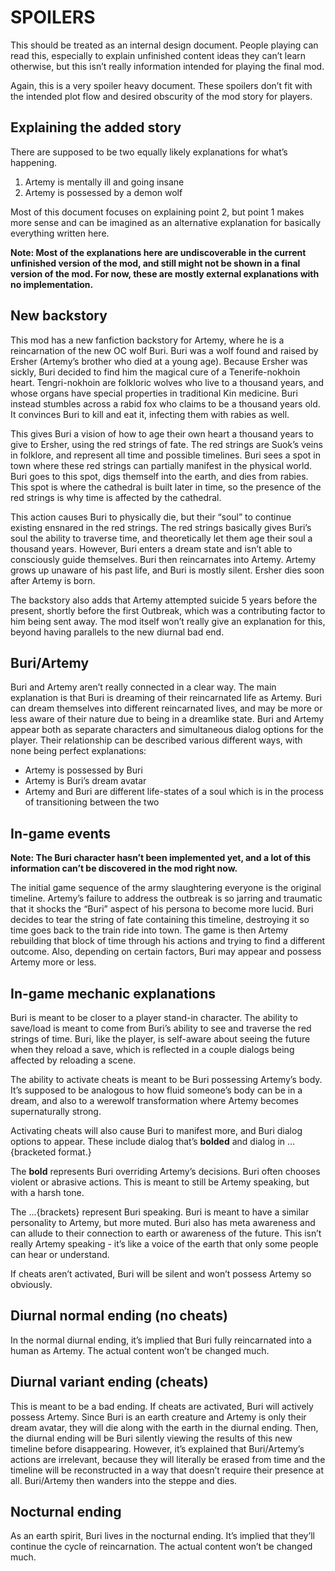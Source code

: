 # SPOILERS

This should be treated as an internal design document. People playing can read this, especially to explain unfinished content ideas they can’t learn otherwise, but this isn’t really information intended for playing the final mod.

Again, this is a very spoiler heavy document. These spoilers don’t fit with the intended plot flow and desired obscurity of the mod story for players.

## Explaining the added story 

There are supposed to be two equally likely explanations for what’s happening. 
1. Artemy is mentally ill and going insane
2. Artemy is possessed by a demon wolf

Most of this document focuses on explaining point 2, but point 1 makes more sense and can be imagined as an alternative explanation for basically everything written here.

**Note: Most of the explanations here are undiscoverable in the current unfinished version of the mod, and still might not be shown in a final version of the mod. For now, these are mostly external explanations with no implementation.**
## New backstory

This mod has a new fanfiction backstory for Artemy, where he is a reincarnation of the new OC wolf Buri.
Buri was a wolf found and raised by Ersher (Artemy’s brother who died at a young age). Because Ersher was sickly, Buri decided to find him the magical cure of a Tenerife-nokhoin heart. Tengri-nokhoin are folkloric wolves who live to a thousand years, and whose organs have special properties in traditional Kin medicine. Buri instead stumbles across a rabid fox who claims to be a thousand years old. It convinces Buri to kill and eat it, infecting them with rabies as well. 

This gives Buri a vision of how to age their own heart a thousand years to give to Ersher, using the red strings of fate. The red strings are Suok’s veins in folklore, and represent all time and possible timelines. Buri sees a spot in town where these red strings can partially manifest in the physical world. Buri goes to this spot, digs themself into the earth, and dies from rabies. This spot is where the cathedral is built later in time, so the presence of the red strings is why time is affected by the cathedral. 

This action causes Buri to physically die, but their “soul” to continue existing ensnared in the red strings. The red strings basically gives Buri’s soul the ability to traverse time, and theoretically let them age their soul a thousand years. However, Buri enters a dream state and isn’t able to consciously guide themselves. Buri then reincarnates into Artemy.  Artemy grows up unaware of his past life, and Buri is mostly silent. Ersher dies soon after Artemy is born.

The backstory also adds that Artemy attempted suicide 5 years before the present, shortly before the first Outbreak, which was a contributing factor to him being sent away. The mod itself won’t really give an explanation for this, beyond having parallels to the new diurnal bad end.
## Buri/Artemy

Buri and Artemy aren’t really connected in a clear way. The main explanation is that Buri is dreaming of their reincarnated life as Artemy. Buri can dream themselves into different reincarnated lives, and may be more or less aware of their nature due to being in a dreamlike state. Buri and Artemy appear both as separate characters and simultaneous dialog options for the player. Their relationship can be described various different ways, with none being perfect explanations:
- Artemy is possessed by Buri
- Artemy is Buri’s dream avatar
- Artemy and Buri are different life-states of a soul which is in the process of transitioning between the two

## In-game events

**Note: The Buri character hasn’t been implemented yet, and a lot of this information can’t be discovered in the mod right now.**

The initial game sequence of the army slaughtering everyone is the original timeline. Artemy’s failure to address the outbreak is so jarring and traumatic that it shocks the “Buri” aspect of his persona to become more lucid. Buri decides to tear the string of fate containing this timeline, destroying it so time goes back to the train ride into town. The game is then Artemy rebuilding that block of time through his actions and trying to find a different outcome. Also, depending on certain factors, Buri may appear and possess Artemy more or less.
## In-game mechanic explanations

Buri is meant to be closer to a player stand-in character. The ability to save/load is meant to come from Buri’s ability to see and traverse the red strings of time. Buri, like the player, is self-aware about seeing the future when they reload a save, which is reflected in a couple dialogs being affected by reloading a scene.

The ability to activate cheats is meant to be Buri possessing Artemy’s body. It’s supposed to be analogous to how fluid someone’s body can be in a dream, and also to a werewolf transformation where Artemy becomes supernaturally strong.

Activating cheats will also cause Buri to manifest more, and Buri dialog options to appear. These include dialog that’s **bolded** and dialog in …{bracketed format.}

The **bold** represents Buri overriding Artemy’s decisions. Buri often chooses violent or abrasive actions. This is meant to still be Artemy speaking, but with a harsh tone.

The …{brackets} represent Buri speaking. Buri is meant to have a similar personality to Artemy, but more muted. Buri also has meta awareness and can allude to their connection to earth or awareness of the future. This isn’t really Artemy speaking - it’s like a voice of the earth that only some people can hear or understand.

If cheats aren’t activated, Buri will be silent and won’t  possess Artemy so obviously. 

## Diurnal normal ending (no cheats)

In the normal diurnal ending, it’s implied that Buri fully reincarnated into a human as Artemy. The actual content won’t be changed much.

## Diurnal variant ending (cheats)

This is meant to be a bad ending. If cheats are activated, Buri will actively possess Artemy. Since Buri is an earth creature and Artemy is only their dream avatar, they will die along with the earth in the diurnal ending. Then, the diurnal ending will be Buri silently viewing the results of this new timeline before disappearing. However, it’s explained that Buri/Artemy’s actions are irrelevant, because they will literally be erased from time and the timeline will be reconstructed in a way that doesn’t require their presence at all. Buri/Artemy then wanders into the steppe and dies.

## Nocturnal ending

As an earth spirit, Buri lives in the nocturnal ending. It’s implied that they’ll continue the cycle of reincarnation. The actual content won’t be changed much.
